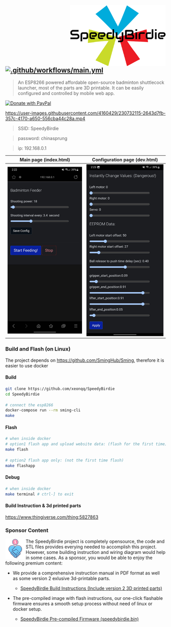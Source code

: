 <img src="pics/speedybirdie_logo_small.png" align="right" />

## [![.github/workflows/main.yml](https://github.com/xeonqq/SpeedyBirdie/actions/workflows/main.yml/badge.svg)](https://github.com/xeonqq/SpeedyBirdie/actions/workflows/main.yml)
> An ESP8266 powered affordable open-source badminton shuttlecock launcher, most of the parts are 3D printable. 
> It can be easily configured and controlled by mobile web app.

 <a class="bmc-button" target="_blank" href="https://paypal.me/xeonqq"><img src="https://raw.githubusercontent.com/stefan-niedermann/paypal-donate-button/master/paypal-donate-button.png" width="200" height="77" alt="Donate with PayPal">

https://user-images.githubusercontent.com/4160429/230732115-2643d7fb-357c-4170-a650-556cba44c28a.mp4

> SSID: SpeedyBirdie

> password: chinasprung

> ip: 192.168.0.1

Main page (index.html)     |  Configuration page (dev.html)
:-------------------------:|:-------------------------:
![](pics/phone1.jpg)  |  ![](pics/phone2.jpg)

### Build and Flash (on Linux)
The project depends on https://github.com/SmingHub/Sming, therefore it is easier to use docker

#### Build
```bash
git clone https://github.com/xeonqq/SpeedyBirdie
cd SpeedyBirdie

# connect the esp8266
docker-compose run --rm sming-cli
make
```

#### Flash
```bash
# when inside docker
# option1 flash app and upload website data: (flash for the first time)
make flash 

# option2 flash app only: (not the first time flash)
make flashapp
```

#### Debug
```bash
# when inside docker
make terminal # ctrl-] to exit
```

#### Build Instruction & 3d printed parts
https://www.thingiverse.com/thing:5827863



### Sponsor Content
<img align="left" width="64" height="64" src="pics/sponsorship.png" alt="sponsor">


The SpeedyBirdie project is completely opensource, the code and STL files provides everying needed to accomplish this project. 
However, some building instruction and wiring diagram would help in some cases. As a sponsor, you would be able to enjoy the following premium content:

* We provide a comprehensive instruction manual in PDF format as well as some version 2 exlusive 3d-printable parts.

  - [SpeedyBirdie Build Instructions (Include version 2 3D printed parts)](https://payhip.com/b/13kHF)

* The pre-compiled image with flash instructions, our one-click flashable firmware ensures a smooth setup process without need of linux or docker setup.

  - [SpeedyBirdie Pre-compiled Firmware (speedybirdie.bin)](https://payhip.com/b/kO4ir)
